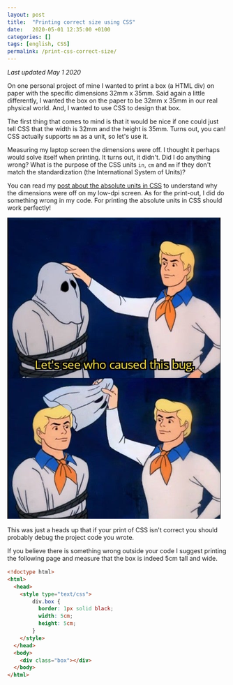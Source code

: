 ```yaml
---
layout: post
title:  "Printing correct size using CSS"
date:   2020-05-01 12:35:00 +0100
categories: []
tags: [english, CSS]
permalink: /print-css-correct-size/
---
```


_Last updated May 1 2020_

On one personal project of mine I wanted to print a box (a HTML div) on paper with the specific dimensions 32mm x 35mm. Said again a little differently, I wanted the box on the paper to be 32mm x 35mm in our real physical world. And, I wanted to use CSS to design that box.

The first thing that comes to mind is that it would be nice if one could just tell CSS that the width is 32mm and the height is 35mm. Turns out, you can! CSS actually supports `mm` as a unit, so let's use it.

Measuring my laptop screen the dimensions were off. I thought it perhaps would solve itself when printing. It turns out, it didn't. Did I do anything wrong? What is the purpose of the CSS units `in`, `cm` and `mm` if they don't match the standardization (the International System of Units)?

You can read my [post about the absolute units in CSS](https://sti2nd.github.io/absolute-units-css) to understand why the dimensions were off on my low-dpi screen. As for the print-out, I did do something wrong in my code. For printing the absolute units in CSS should work perfectly!

![It was me all along](/assets/bug_meme.jpg "It was me all along")

This was just a heads up that if your print of CSS isn't correct you should probably debug the project code you wrote.

If you believe there is something wrong outside your code I suggest printing the following page and measure that the box is indeed 5cm tall and wide.

```html
<!doctype html>
<html>
  <head>
    <style type="text/css">
        div.box {
          border: 1px solid black;
          width: 5cm;
          height: 5cm;
        }
    </style>
  </head>
  <body>
    <div class="box"></div>
  </body>
</html>
```
